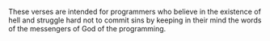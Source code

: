 These verses are intended for programmers who believe in the existence of hell and struggle hard not to commit sins by keeping in their mind the words of the messengers of God of the programming.
